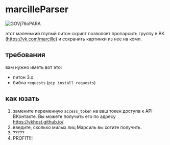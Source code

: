 # marcilleParser

![GOVj76oPARA](https://github.com/sadnessFM/marcilleParser/assets/90336027/309d19a8-0657-4af4-aec0-8821f05759c8)


этот маленький глупый питон скрипт позволяет пропарсить группу в ВК (https://vk.com/marcille) и сохранить картинки из нее на комп.

## требования

вам нужно иметь вот это:

- питон 3.x
- библа `requests` (`pip install requests`)

## как юзать

1. замените переменную `access_token` на ваш токен доступа к API ВКонтакте. Вы можете получить его по адресу https://vkhost.github.io/.
2. введите, сколько милых лиц Марсиль вы хотите получить.
3. ?????
4. PROFIT!!!
